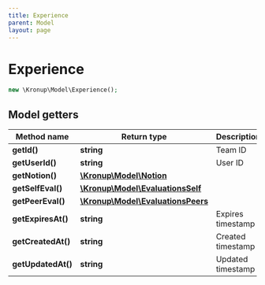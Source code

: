 ```yaml
---
title: Experience
parent: Model
layout: page
---
```


# Experience

```php
new \Kronup\Model\Experience();
```

## Model getters

Method name | Return type | Description
------------ | ------------- | -------------
**getId()** | **string** | Team ID
**getUserId()** | **string** | User ID
**getNotion()** | [**\Kronup\Model\Notion**](../Notion) | 
**getSelfEval()** | [**\Kronup\Model\EvaluationsSelf**](../EvaluationsSelf) | 
**getPeerEval()** | [**\Kronup\Model\EvaluationsPeers**](../EvaluationsPeers) | 
**getExpiresAt()** | **string** | Expires timestamp
**getCreatedAt()** | **string** | Created timestamp
**getUpdatedAt()** | **string** | Updated timestamp

